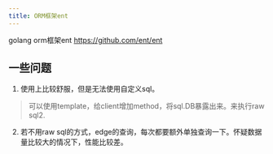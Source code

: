 ```yaml
---
title: ORM框架ent
---
```

golang orm框架ent
https://github.com/ent/ent

## 一些问题

1. 使用上比较舒服，但是无法使用自定义sql。
> 可以使用template，给client增加method，将sql.DB暴露出来。来执行raw sql2.

2. 若不用raw sql的方式，edge的查询，每次都要额外单独查询一下。怀疑数据量比较大的情况下，性能比较差。
